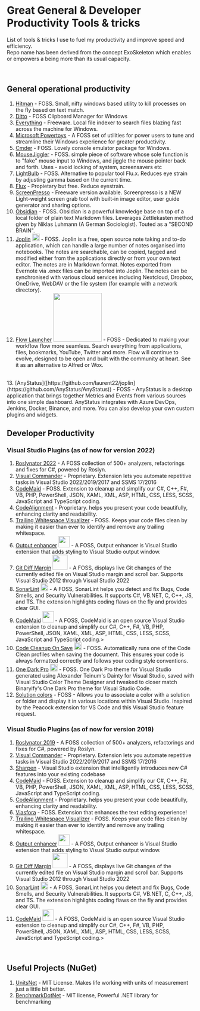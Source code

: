 # Great General & Developer Productivity Tools & tricks
List of tools & tricks I use to fuel my productivity and improve speed and efficiency.<br />
Repo name has been derived from the concept ExoSkeleton which enables or empowers a being more than its usual capacity.

<br />

## General operational productivity
1. [Hitman](https://github.com/aggarwalsushant/Hitman) - FOSS. Small, nifty windows based utility to kill processes on the fly based on text match.
2. [Ditto](https://github.com/sabrogden/ditto) - FOSS Clipboard Manager for Windows
3. [Everything](https://www.voidtools.com/) - Freeware. Local file indexer to search files blazing fast across the machine for Windows.
4. [Microsoft Powertoys](https://github.com/microsoft/PowerToys) - A FOSS set of utilities for power users to tune and streamline their Windows experience for greater productivity.
5. [Cmder](https://github.com/cmderdev/cmder) - FOSS. Lovely console emulator package for Windows.
6. [MouseJiggler](https://github.com/arkane-systems/mousejiggler) - FOSS. simple piece of software whose sole function is to "fake" mouse input to Windows, and jiggle the mouse pointer back and forth. Uses - avoid locking of system, screensavers etc
7. [LightBulb](https://github.com/Tyrrrz/LightBulb) - FOSS. Alternative to popular tool Flu.x. Reduces eye strain by adjusting gamma based on the current time.
8. [Flux](https://justgetflux.com/) - Propietary but free. Reduce eyestrain. 
9. [ScreenPresso](https://www.screenpresso.com) - Freeware version available. Screenpresso is a NEW Light-weight screen grab tool with built-in image editor, user guide generator and sharing options.
10. [Obsidian](https://obsidian.md/) - FOSS. Obsidian is a powerful knowledge base on top of a local folder of plain text Markdown files. Leverages Zettlekasten method given by Niklas Luhmann (A German Sociologist). Touted as a "SECOND BRAIN".
11. [Joplin](https://github.com/laurent22/joplin) <img src="https://raw.githubusercontent.com/laurent22/joplin/dev/Assets/LinuxIcons/256x256.png" width=20> - FOSS. Joplin is a free, open source note taking and to-do application, which can handle a large number of notes organised into notebooks. The notes are searchable, can be copied, tagged and modified either from the applications directly or from your own text editor. The notes are in Markdown format. Notes exported from Evernote via .enex files can be imported into Joplin. The notes can be synchronised with various cloud services including Nextcloud, Dropbox, OneDrive, WebDAV or the file system (for example with a network directory).
12. [Flow Launcher](https://github.com/Flow-Launcher/Flow.Launcher) <img src="https://user-images.githubusercontent.com/6903107/207168016-85d0dd16-1f3b-4d42-9d37-0e0d5a596ead.png" width="130"> - FOSS - Dedicated to making your workflow flow more seamless. Search everything from applications, files, bookmarks, YouTube, Twitter and more. Flow will continue to evolve, designed to be open and built with the community at heart. See it as an alternative to Alfred or Wox.
<br />
13. [AnyStatus]([https://github.com/laurent22/joplin](https://github.com/AnyStatus/AnyStatus)) - FOSS - AnyStatus is a desktop application that brings together Metrics and Events from various sources into one simple dashboard. AnyStatus integrates with Azure DevOps, Jenkins, Docker, Binance, and more. You can also develop your own custom plugins and widgets.

## Developer Productivity
### Visual Studio Plugins (as of now for version 2022)
1. [Roslynator 2022](https://github.com/JosefPihrt/Roslynator) - A FOSS collection of 500+ analyzers, refactorings and fixes for C#, powered by Roslyn. 
2. [Visual Commander](https://vlasovstudio.com/visual-commander/) - Proprietary. Extension lets you automate repetitive tasks in Visual Studio 2022/2019/2017 and SSMS 17/2016
3. [CodeMaid](https://github.com/codecadwallader/codemaid) - FOSS. Extension to cleanup and simplify our C#, C++, F#, VB, PHP, PowerShell, JSON, XAML, XML, ASP, HTML, CSS, LESS, SCSS, JavaScript and TypeScript coding.
4. [CodeAlignment](https://marketplace.visualstudio.com/items?itemName=cpmcgrath.Codealignment) - Proprietary. helps you present your code beautifully, enhancing clarity and readability.
5. [Trailing Whitespace Visualizer](https://github.com/madskristensen/TrailingWhitespace) - FOSS. Keeps your code files clean by making it easier than ever to identify and remove any trailing whitespace.
6. [Output enhancer](https://github.com/MykolaBalakin/VSOutputEnhancer) <img src="https://nikolaybalakin.gallerycdn.vsassets.io/extensions/nikolaybalakin/outputenhancer/1.8/1626436033529/Microsoft.VisualStudio.Services.Icons.Default" width="30"> - A FOSS, Output enhancer is Visual Studio extension that adds styling to Visual Studio output window. 
7. [Git Diff Margin](https://github.com/laurentkempe/GitDiffMargin) <img src="https://laurentkempe.gallerycdn.vsassets.io/extensions/laurentkempe/gitdiffmargin/3.12.1/1628110393905/Microsoft.VisualStudio.Services.Icons.Default" width="40"> - A FOSS, displays live Git changes of the currently edited file on Visual Studio margin and scroll bar. Supports Visual Studio 2012 through Visual Studio 2022
8. [SonarLint](https://github.com/SonarSource/sonarlint-visualstudio) <img src="https://sonarsource.gallerycdn.vsassets.io/extensions/sonarsource/sonarlintforvisualstudio2022/5.1.0.39724/1637163880038/Microsoft.VisualStudio.Services.Icons.Default" width=20> - A FOSS, SonarLint helps you detect and fix Bugs, Code Smells, and Security Vulnerabilities. It supports C#, VB.NET, C, C++, JS, and TS. The extension highlights coding flaws on the fly and provides clear GUI.
9. [CodeMaid](https://github.com/codecadwallader/codemaid) <img src="https://www.vsixgallery.com/extensions/4c82e17d-927e-42d2-8460-b473ac7df316/icon-12.0.png?v=D6bq1U66x8xJnb7UCPkg0wbJHnjI-qDQ8xQiVOH8ohM" width=30> - A FOSS, CodeMaid is an open source Visual Studio extension to cleanup and simplify our C#, C++, F#, VB, PHP, PowerShell, JSON, XAML, XML, ASP, HTML, CSS, LESS, SCSS, JavaScript and TypeScript coding.>
10. [Code Cleanup On Save](https://github.com/madskristensen/CodeCleanupOnSave) <img src="https://madskristensen.gallerycdn.vsassets.io/extensions/madskristensen/codecleanuponsave/1.0.12/1623431317897/Microsoft.VisualStudio.Services.Icons.Default" width=20> - FOSS. Automatically runs one of the Code Clean profiles when saving the document. This ensures your code is always formatted correctly and follows your coding style conventions.
11. [One Dark Pro](https://github.com/AdrianWilczynski/OneDarkPro) <img src="https://adrianwilczynski.gallerycdn.vsassets.io/extensions/adrianwilczynski/one-dark-pro/3.0/1632249378411/Microsoft.VisualStudio.Services.Icons.Default" width=20> - FOSS. One Dark Pro theme for Visual Studio generated using Alexander Teinum's Dainty for Visual Studio, saved with Visual Studio Color Theme Designer and tweaked to closer match Binaryify's One Dark Pro theme for Visual Studio Code.
12. [Solution colors](https://github.com/madskristensen/SolutionColors) - FOSS - Allows you to associate a color with a solution or folder and display it in various locations within Visual Studio. Inspired by the Peacock extension for VS Code and this Visual Studio feature request.


### Visual Studio Plugins (as of now for version 2019)
1. [Roslynator 2019](https://github.com/JosefPihrt/Roslynator) - A FOSS collection of 500+ analyzers, refactorings and fixes for C#, powered by Roslyn. 
2. [Visual Commander](https://vlasovstudio.com/visual-commander/) - Proprietary. Extension lets you automate repetitive tasks in Visual Studio 2022/2019/2017 and SSMS 17/2016
3. [Sharpen](https://github.com/sharpenrocks/Sharpen) - Visual Studio extension that intelligently introduces new C# features into your existing codebase 
4. [CodeMaid](https://github.com/codecadwallader/codemaid) - FOSS. Extension to cleanup and simplify our C#, C++, F#, VB, PHP, PowerShell, JSON, XAML, XML, ASP, HTML, CSS, LESS, SCSS, JavaScript and TypeScript coding.
5. [CodeAlignment](https://marketplace.visualstudio.com/items?itemName=cpmcgrath.Codealignment) - Proprietary. helps you present your code beautifully, enhancing clarity and readability.
6. [Viasfora](https://github.com/tomasr/viasfora/) - FOSS. Extension that enhances the text editing experience!
7. [Trailing Whitespace Visualizer](https://marketplace.visualstudio.com/items?itemName=MadsKristensen.TrailingWhitespaceVisualizer) - FOSS. Keeps your code files clean by making it easier than ever to identify and remove any trailing whitespace.
8. [Output enhancer](https://github.com/MykolaBalakin/VSOutputEnhancer) <img src="https://nikolaybalakin.gallerycdn.vsassets.io/extensions/nikolaybalakin/outputenhancer/1.8/1626436033529/Microsoft.VisualStudio.Services.Icons.Default" width="30"> - A FOSS, Output enhancer is Visual Studio extension that adds styling to Visual Studio output window. 
9. [Git Diff Margin](https://github.com/laurentkempe/GitDiffMargin) <img src="https://laurentkempe.gallerycdn.vsassets.io/extensions/laurentkempe/gitdiffmargin/3.12.1/1628110393905/Microsoft.VisualStudio.Services.Icons.Default" width="40"> - A FOSS, displays live Git changes of the currently edited file on Visual Studio margin and scroll bar. Supports Visual Studio 2012 through Visual Studio 2022
10. [SonarLint](https://github.com/SonarSource/sonarlint-visualstudio) <img src="https://sonarsource.gallerycdn.vsassets.io/extensions/sonarsource/sonarlintforvisualstudio2022/5.1.0.39724/1637163880038/Microsoft.VisualStudio.Services.Icons.Default" width=20> - A FOSS, SonarLint helps you detect and fix Bugs, Code Smells, and Security Vulnerabilities. It supports C#, VB.NET, C, C++, JS, and TS. The extension highlights coding flaws on the fly and provides clear GUI.
11. [CodeMaid](https://github.com/codecadwallader/codemaid) <img src="https://www.vsixgallery.com/extensions/4c82e17d-927e-42d2-8460-b473ac7df316/icon-12.0.png?v=D6bq1U66x8xJnb7UCPkg0wbJHnjI-qDQ8xQiVOH8ohM" width=30> - A FOSS, CodeMaid is an open source Visual Studio extension to cleanup and simplify our C#, C++, F#, VB, PHP, PowerShell, JSON, XAML, XML, ASP, HTML, CSS, LESS, SCSS, JavaScript and TypeScript coding.>

<br />

## Useful Projects (NuGet)
1. [UnitsNet](https://github.com/angularsen/UnitsNet) - MIT License. Makes life working with units of measurement just a little bit better.
2. [BenchmarkDotNet](https://github.com/dotnet/BenchmarkDotNet) - MIT license, Powerful .NET library for benchmarking
